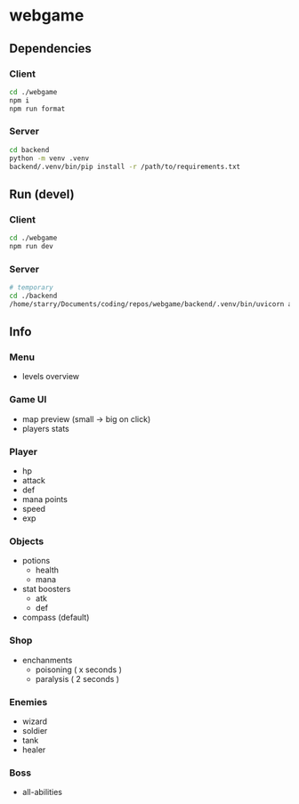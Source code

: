 # webgame

## Dependencies

### Client

```sh
cd ./webgame
npm i
npm run format
```

### Server

```sh
cd backend
python -m venv .venv
backend/.venv/bin/pip install -r /path/to/requirements.txt
```

## Run (devel)

### Client

```sh
cd ./webgame
npm run dev
```

### Server

```sh
# temporary
cd ./backend
/home/starry/Documents/coding/repos/webgame/backend/.venv/bin/uvicorn app.main:app --host 0.0.0.0 --port 8000 --reload
```

## Info

### Menu

- levels overview

### Game UI

- map preview (small -> big on click)
- players stats

### Player

- hp
- attack
- def
- mana points
- speed
- exp
  
### Objects

- potions
  - health
  - mana
- stat boosters
  - atk
  - def
- compass (default)

### Shop

- enchanments
  - poisoning ( x seconds )
  - paralysis ( 2 seconds )

### Enemies

- wizard
- soldier
- tank
- healer

### Boss

- all-abilities
